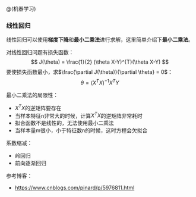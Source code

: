 @(机器学习)

### 线性回归

线性回归可以使用**梯度下降**和**最小二乘法**进行求解，这里简单介绍下**最小二乘法**。

对线性回归问题有损失函数：
$$
J(\theta) = \frac{1}{2} (\theta X-Y)^{T}(\theta X-Y)
$$
要使损失函数最小，求$\frac{\partial J(\theta)}{\partial \theta} = 0$：
$$
\theta = (X^{T}X)^{-1}X^{T}Y
$$

最小二乘法的局限性：
* $X^{T}X$的逆矩阵要存在
* 当样本特征n非常大的时候，计算$X^{T}X$的逆矩阵非常耗时
* 拟合函数不是线性的，无法使用最小二乘法
* 当样本量m很小，小于特征数n的时候，这时方程会欠拟合

系数缩减：
* 岭回归
* 前向逐渐回归


参考博客：
* https://www.cnblogs.com/pinard/p/5976811.html
